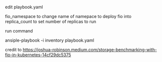edit playbook.yaml

fio_namespace to change name of namepace to deploy fio into
replica_count to set number of replicas to run

run command

ansiple-playbook -i inventory playbook.yaml

credit to https://joshua-robinson.medium.com/storage-benchmarking-with-fio-in-kubernetes-14cf29dc5375